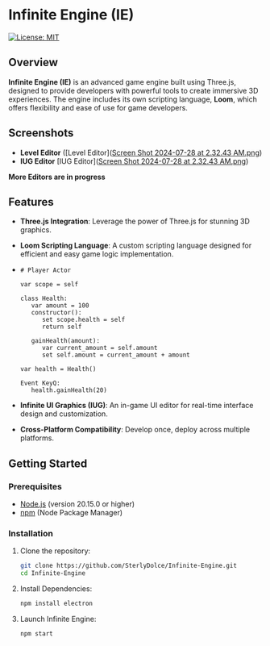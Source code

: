 # Infinite Engine (IE)

[![License: MIT](https://img.shields.io/badge/License-MIT-blue.svg)](LICENSE)

## Overview

**Infinite Engine (IE)** is an advanced game engine built using Three.js, designed to provide developers with powerful tools to create immersive 3D experiences. The engine includes its own scripting language, **Loom**, which offers flexibility and ease of use for game developers.

## Screenshots
- **Level Editor**
  ([Level Editor]([Screen Shot 2024-07-28 at 2.32.43 AM.png](https://raw.githubusercontent.com/SterlyDolce/Infinite-Engine/main/Screen%20Shot%202024-07-28%20at%202.33.20%20AM.png))
- **IUG Editor**
  [IUG Editor]([Screen Shot 2024-07-28 at 2.32.43 AM.png](https://raw.githubusercontent.com/SterlyDolce/Infinite-Engine/main/Screen%20Shot%202024-07-28%20at%202.37.41%20AM.png))

**More Editors are in progress**
## Features

- **Three.js Integration**: Leverage the power of Three.js for stunning 3D graphics.
- **Loom Scripting Language**: A custom scripting language designed for efficient and easy game logic implementation.
- ```loom
  # Player Actor
  
  var scope = self

  class Health:
     var amount = 100
     constructor():
        set scope.health = self
        return self

     gainHealth(amount):
        var current_amount = self.amount
        set self.amount = current_amount + amount

  var health = Health()

  Event KeyQ:
     health.gainHealth(20)
  
  ```
     
- **Infinite UI Graphics (IUG)**: An in-game UI editor for real-time interface design and customization.
- **Cross-Platform Compatibility**: Develop once, deploy across multiple platforms.

## Getting Started

### Prerequisites

- [Node.js](https://nodejs.org/) (version 20.15.0 or higher)
- [npm](https://www.npmjs.com/) (Node Package Manager)

### Installation

1. Clone the repository:
   ```bash
   git clone https://github.com/SterlyDolce/Infinite-Engine.git
   cd Infinite-Engine
   ```
2. Install Dependencies:
   ```bash
   npm install electron
   ```
3. Launch Infinite Engine:
   ```bash
   npm start
   ```
   
